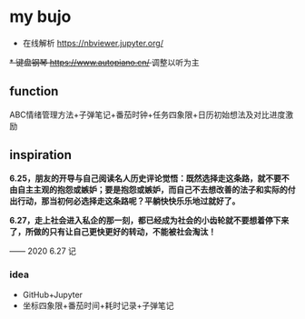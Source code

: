 # my bujo

* 在线解析 https://nbviewer.jupyter.org/

<s> * 键盘钢琴 https://www.autopiano.cn/ </s> 调整以听为主

## function

ABC情绪管理方法+子弹笔记+番茄时钟+任务四象限+日历初始想法及对比进度激励


## inspiration

**6.25，朋友的开导与自己阅读名人历史评论觉悟：既然选择走这条路，就不要不由自主主观的抱怨或嫉妒；要是抱怨或嫉妒，而自己不去想改善的法子和实际的付出行动，那当初何必选择走这条路呢？平躺快快乐乐地过就好了。**

**6.27，走上社会进入私企的那一刻，都已经成为社会的小齿轮就不要想着停下来了，所做的只有让自己更快更好的转动，不能被社会淘汰！**

—— 2020 6.27 记

### idea

* GitHub+Jupyter
* 坐标四象限+番茄时间+耗时记录+子弹笔记
